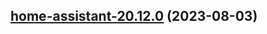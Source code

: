 ## [home-assistant-20.12.0](https://github.com/cyr-ius/truenas-charts/compare/home-assistant-20.11.14...home-assistant-20.12.0) (2023-08-03)
